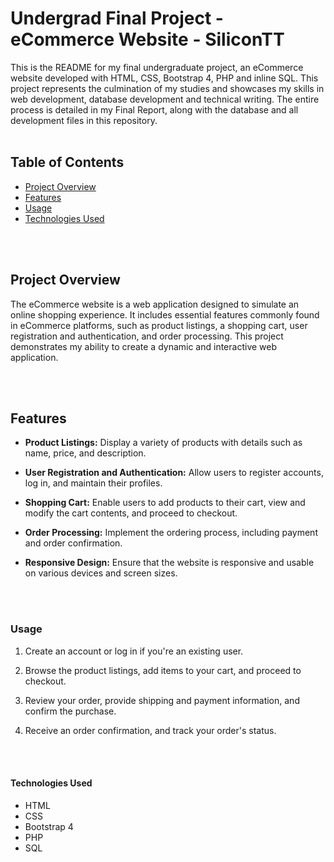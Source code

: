 # Undergrad Final Project - eCommerce Website - SiliconTT

This is the README for my final undergraduate project, an eCommerce website developed with HTML, CSS, Bootstrap 4, PHP and inline SQL. This project represents the culmination of my studies and showcases my skills in web development, database development and technical writing. The entire process is detailed in my Final Report, along with the database and all development files in this repository.
<br>
<br>

## Table of Contents

- [Project Overview](#project-overview)
- [Features](#features)
- [Usage](#usage)
- [Technologies Used](#technologies-used)

<br>
<br>

## Project Overview

The eCommerce website is a web application designed to simulate an online shopping experience. It includes essential features commonly found in eCommerce platforms, such as product listings, a shopping cart, user registration and authentication, and order processing. This project demonstrates my ability to create a dynamic and interactive web application.

<br>
<br>

## Features

- **Product Listings:** Display a variety of products with details such as name, price, and description.

- **User Registration and Authentication:** Allow users to register accounts, log in, and maintain their profiles.

- **Shopping Cart:** Enable users to add products to their cart, view and modify the cart contents, and proceed to checkout.

- **Order Processing:** Implement the ordering process, including payment and order confirmation.

- **Responsive Design:** Ensure that the website is responsive and usable on various devices and screen sizes.

<br>
<br>


### Usage


1. Create an account or log in if you're an existing user.

2. Browse the product listings, add items to your cart, and proceed to checkout.

3. Review your order, provide shipping and payment information, and confirm the purchase.

4. Receive an order confirmation, and track your order's status.

<br>
<br>


#### Technologies Used

- HTML
- CSS
- Bootstrap 4
- PHP
- SQL 




